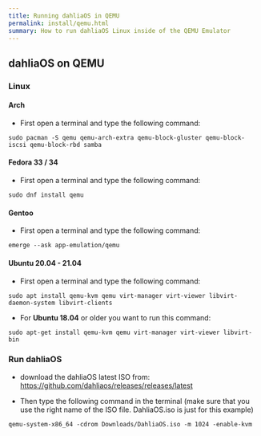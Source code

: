 ```yaml
---
title: Running dahliaOS in QEMU
permalink: install/qemu.html
summary: How to run dahliaOS Linux inside of the QEMU Emulator
---
```

## dahliaOS on QEMU

### Linux

#### Arch
- First open a terminal and type the following command:

```
sudo pacman -S qemu qemu-arch-extra qemu-block-gluster qemu-block-iscsi qemu-block-rbd samba
```

#### Fedora 33 / 34
- First open a terminal and type the following command:

```
sudo dnf install qemu
```

#### Gentoo
- First open a terminal and type the following command:

```
emerge --ask app-emulation/qemu
```

#### Ubuntu 20.04 - 21.04
- First open a terminal and type the following command:

```
sudo apt install qemu-kvm qemu virt-manager virt-viewer libvirt-daemon-system libvirt-clients
```

- For **Ubuntu 18.04** or older you want to run this command: 

```
sudo apt-get install qemu-kvm qemu virt-manager virt-viewer libvirt-bin
```

### Run dahliaOS
- download the dahliaOS latest ISO from: https://github.com/dahliaos/releases/releases/latest

- Then type the following command in the terminal (make sure that you use the right name of the ISO file. DahliaOS.iso is just for this example)

```
qemu-system-x86_64 -cdrom Downloads/DahliaOS.iso -m 1024 -enable-kvm
```
